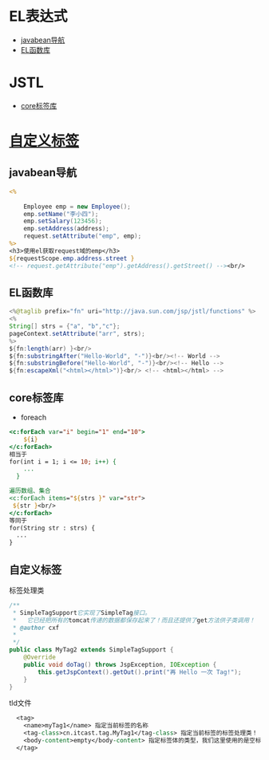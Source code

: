 # EL表达式
  - [javabean导航](#javabean导航)
  - [EL函数库](#EL函数库)
# JSTL
  - [core标签库](#core标签库)
# [自定义标签](#自定义标签)


## javabean导航
```jsp
<%
	
	Employee emp = new Employee();
	emp.setName("李小四");
	emp.setSalary(123456);
	emp.setAddress(address);	
	request.setAttribute("emp", emp);
%>
<h3>使用el获取request域的emp</h3>
${requestScope.emp.address.street }
<!-- request.getAttribute("emp").getAddress().getStreet() --><br/>
```

## EL函数库
```java
<%@taglib prefix="fn" uri="http://java.sun.com/jsp/jstl/functions" %>
<%
String[] strs = {"a", "b","c"};
pageContext.setAttribute("arr", strs);
%>
${fn:length(arr) }<br/>
${fn:substringAfter("Hello-World", "-")}<br/><!-- World -->
${fn:substringBefore("Hello-World", "-")}<br/><!-- Hello -->
${fn:escapeXml("<html></html>")}<br/> <!-- <html></html> -->

```

## core标签库
* foreach
```jsp
<c:forEach var="i" begin="1" end="10">
    ${i}
</c:forEach>
相当于
for(int i = 1; i <= 10; i++) {
    ...
  }

遍历数组、集合
<c:forEach items="${strs }" var="str">
 ${str }<br/>
</c:forEach>
等同于
for(String str : strs) {
  ...
}
```

## 自定义标签
标签处理类
```java
/**
 * SimpleTagSupport它实现了SimpleTag接口。
 *   它已经把所有的tomcat传递的数据都保存起来了！而且还提供了get方法供子类调用！
 * @author cxf
 *
 */
public class MyTag2 extends SimpleTagSupport {
	@Override
	public void doTag() throws JspException, IOException {
		this.getJspContext().getOut().print("再 Hello 一次 Tag!");
	}
}

```
tld文件
```jsp
  <tag>
  	<name>myTag1</name> 指定当前标签的名称
  	<tag-class>cn.itcast.tag.MyTag1</tag-class> 指定当前标签的标签处理类！
  	<body-content>empty</body-content> 指定标签体的类型，我们这里使用的是空标签！
  </tag>

```
